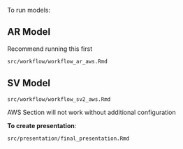 To run models:

## AR Model

Recommend running this first

```sh
src/workflow/workflow_ar_aws.Rmd
```

## SV Model

```sh
src/workflow/workflow_sv2_aws.Rmd
```

AWS Section will not work without additional configuration

**To create presentation**:

```sh
src/presentation/final_presentation.Rmd
```
